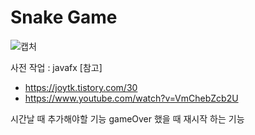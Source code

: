 # Snake Game
![캡처](https://github.com/pypygeek/JavaStudy/blob/main/SnakeGame/capture.png.png)

사전 작업 : javafx
[참고] 
- https://joytk.tistory.com/30
- https://www.youtube.com/watch?v=VmChebZcb2U

시간날 때 추가해야할 기능
gameOver 했을 때 재시작 하는 기능
